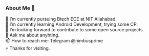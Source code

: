 ### About Me 👋


🔭 I’m currently pursuing Btech ECE at NIT Allahabad.
<br>
 🌱 I’m currently learning Android Development, trying some CP.
 <br>
 👯 I’m looking forward to contribute to some open source projects.
 <br>
 💬 Ask me about anyhting.
 <br>
 📫 How to reach me: Telegram @nimbusprime
 <br>
 ⚡ Thanks for visiting.
